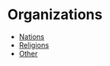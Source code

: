 # Organizations

- [Nations](nations/introduction.md)
- [Religions](religions/introduction.md)
- [Other](other/introduction.md)